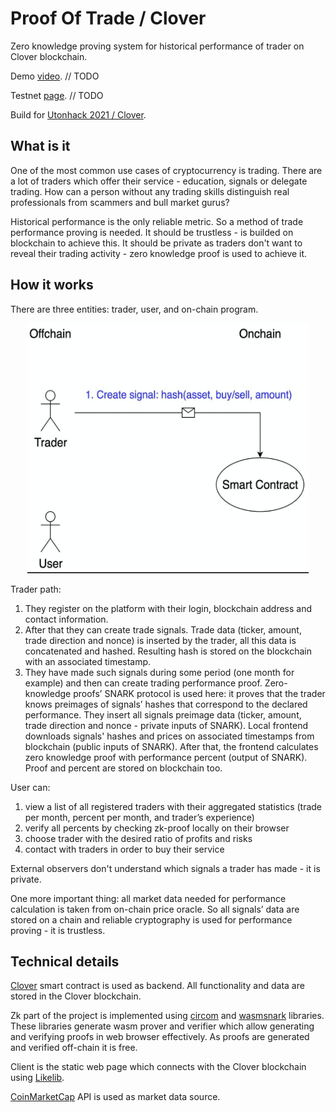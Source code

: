 # Proof Of Trade / Clover
Zero knowledge proving system for historical performance of trader on Clover blockchain.

Demo [video](). // TODO

Testnet [page](). // TODO

Build for [Utonhack 2021 / Clover](https://utonhack-2021.devpost.com/).

## What is it
One of the most common use cases of cryptocurrency is trading. There are a lot of traders which offer their service - education, signals or delegate trading. How can a person without any trading skills distinguish real professionals from scammers and bull market gurus?

Historical performance is the only reliable metric. So a method of trade performance proving is needed. It should be trustless - is builded on blockchain to achieve this. It should be private as traders don't want to reveal their trading activity - zero knowledge proof is used to achieve it.

## How it works
There are three entities: trader, user, and on-chain program.

<p align="center">
    <img src="scheme.gif" alt="scheme" width="450" height="400">
</p>

Trader path:
1. They register on the platform with their login, blockchain address and contact information. 
2. After that they can create trade signals. Trade data (ticker, amount, trade direction and nonce) is inserted by the trader, all this data is concatenated and hashed. Resulting hash is stored on the blockchain with an associated timestamp.
3. They have made such signals during some period (one month for example) and then can create trading performance proof. Zero-knowledge proofs’ SNARK protocol is used here: it proves that the trader knows preimages of signals’ hashes that correspond to the declared performance. They insert all signals preimage data (ticker, amount, trade direction and nonce - private inputs of SNARK). Local frontend downloads signals' hashes and prices on associated timestamps from blockchain (public inputs of SNARK). After that, the frontend calculates zero knowledge proof with performance percent (output of SNARK). Proof and percent are stored on blockchain too.

User can:
1. view a list of all registered traders with their aggregated statistics (trade per month, percent per month, and trader’s experience)
2. verify all percents by checking zk-proof locally on their browser
3. choose trader with the desired ratio of profits and risks
4. contact with traders in order to buy their service

External observers don't understand which signals a trader has made - it is private. 

One more important thing: all market data needed for performance calculation is taken from on-chain price oracle. So all signals’ data are stored on a chain and reliable cryptography is used for performance proving - it is trustless.

## Technical details
[Clover](https://clovernet.io/) smart contract is used as backend. All functionality and data are stored in the Clover blockchain.

Zk part of the project is implemented using [circom](https://github.com/iden3/circom) and [wasmsnark](https://github.com/iden3/wasmsnark) libraries. These libraries generate wasm prover and verifier which allow generating and verifying proofs in web browser effectively. As proofs are generated and verified off-chain it is free.

Client is the static web page which connects with the Clover blockchain using [Likelib](https://github.com/HeshuEU/likelib-hackathon).

[CoinMarketCap](https://coinmarketcap.com/api/documentation/v1/) API is used as market data source.